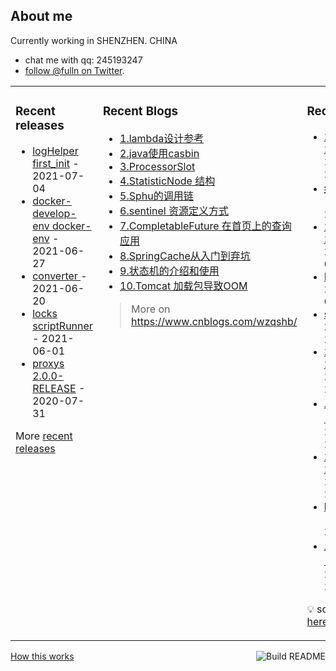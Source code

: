 ## About me

Currently working in SHENZHEN. CHINA 
 - chat me with qq: 245193247
 - [follow @fulln on Twitter](https://twitter.com/fulln16).
<table><tr><td valign="top">
 
 
### Recent releases

<!-- recent_releases starts -->
* [logHelper first_init](https://github.com/fulln/logHelper/releases/tag/1.0.0) - 2021-07-04
* [docker-develop-env docker-env](https://github.com/fulln/docker-develop-env/releases/tag/1.0.0) - 2021-06-27
* [converter ](https://github.com/fulln/converter/releases/tag/1.0.0) - 2021-06-20
* [locks scriptRunner](https://github.com/fulln/locks/releases/tag/scriptRunner) - 2021-06-01
* [proxys 2.0.0-RELEASE](https://github.com/fulln/proxys/releases/tag/2.0.0) - 2020-07-31
<!-- recent_releases ends -->

More [recent releases](https://github.com/fulln/fulln/blob/master/releases.md)

</td><td valign="top">
  
### Recent Blogs

<!-- recent_blogs starts -->
<ul>
<li>
<a href="https://www.cnblogs.com/wzqshb/p/16987548.html">1.lambda设计参考</a>
</li>
<li>
<a href="https://www.cnblogs.com/wzqshb/p/16787675.html">2.java使用casbin</a>
</li>
<li>
<a href="https://www.cnblogs.com/wzqshb/p/16595799.html">3.ProcessorSlot</a>
</li>
<li>
<a href="https://www.cnblogs.com/wzqshb/p/16585826.html">4.StatisticNode 结构</a>
</li>
<li>
<a href="https://www.cnblogs.com/wzqshb/p/16585817.html">5.Sphu的调用链</a>
</li>
<li>
<a href="https://www.cnblogs.com/wzqshb/p/16585811.html">6.sentinel 资源定义方式</a>
</li>
<li>
<a href="https://www.cnblogs.com/wzqshb/p/16529826.html">7.CompletableFuture 在首页上的查询应用</a>
</li>
<li>
<a href="https://www.cnblogs.com/wzqshb/p/16276966.html">8.SpringCache从入门到弃坑</a>
</li>
<li>
<a href="https://www.cnblogs.com/wzqshb/p/15716161.html">9.状态机的介绍和使用</a>
</li>
<li>
<a href="https://www.cnblogs.com/wzqshb/p/15684005.html">10.Tomcat 加载包导致OOM</a>
</li>
</ul>
<!-- recent_blogs ends -->
 
> More on <a>https://www.cnblogs.com/wzqshb/ </a>
 
</td><td valign="top"> 

### Recent TIL
 
<!-- recent_TIL starts -->
* [2023-04-27](https://github.com/fulln/TIL/blob/master/daily/2023-04/2023-04-27.md) - 2023/4/27 23:47:25
* [红黑树（上）](https://github.com/fulln/TIL/blob/master/lib/geektime/%E6%95%B0%E6%8D%AE%E7%BB%93%E6%9E%84%E4%B8%8E%E7%AE%97%E6%B3%95/%E7%BA%A2%E9%BB%91%E6%A0%91%EF%BC%88%E4%B8%8A%EF%BC%89.md) - 2023/4/27 23:47:56
* [2023-04-26](https://github.com/fulln/TIL/blob/master/daily/2023-04/2023-04-26.md) - 2023/4/27 00:02:11
* [NIO](https://github.com/fulln/TIL/blob/master/lib/geektime/%E7%BD%91%E7%BB%9C%E7%BC%96%E7%A8%8B%E5%AE%9E%E6%88%98/NIO.md) - 2023/4/27 00:01:49
* [sortPeople](https://github.com/fulln/TIL/blob/master/leetcode/easy/sortPeople.md) - 2023/4/25 23:38:45
* [2023-04-25](https://github.com/fulln/TIL/blob/master/daily/2023-04/2023-04-25.md) - 2023/4/25 22:37:47
* [二叉树基础（下）](https://github.com/fulln/TIL/blob/master/lib/geektime/%E6%95%B0%E6%8D%AE%E7%BB%93%E6%9E%84%E4%B8%8E%E7%AE%97%E6%B3%95/%E4%BA%8C%E5%8F%89%E6%A0%91%E5%9F%BA%E7%A1%80%EF%BC%88%E4%B8%8B%EF%BC%89.md) - 2023/4/25 22:34:59
* [2023-04-24](https://github.com/fulln/TIL/blob/master/daily/2023-04/2023-04-24.md) - 2023/4/24 23:47:25
* [lastSubstring](https://github.com/fulln/TIL/blob/master/leetcode/hard/lastSubstring.md) - 2023/4/24 23:03:09
* [二叉树基础（上）](https://github.com/fulln/TIL/blob/master/lib/geektime/%E6%95%B0%E6%8D%AE%E7%BB%93%E6%9E%84%E4%B8%8E%E7%AE%97%E6%B3%95/%E4%BA%8C%E5%8F%89%E6%A0%91%E5%9F%BA%E7%A1%80%EF%BC%88%E4%B8%8A%EF%BC%89.md) - 2023/4/24 22:24:48
<!-- recent_TIL ends -->
 
:bulb: scaryp from [here](https://github.com/fulln/TIL)
 
</td></tr></table>
<a href="https://github.com/fulln/fulln/actions"><img src="https://github.com/fulln/fulln/workflows/Build%20README.md/badge.svg" align="right" alt="Build README"></a> <a href="https://simonwillison.net/2020/Jul/10/self-updating-profile-readme/">How this works</a>
